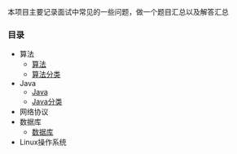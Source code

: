 本项目主要记录面试中常见的一些问题，做一个题目汇总以及解答汇总
### 目录
* 算法
  * [算法](https://github.com/jeremylai7/interview/blob/main/markdown/%E7%AE%97%E6%B3%95.md) 
  * [算法分类](https://github.com/jeremylai7/interview/blob/main/markdown/%E7%AE%97%E6%B3%95-%E5%BD%92%E7%B1%BB.md)
* Java
  * [Java](https://github.com/jeremylai7/interview/blob/main/markdown/Java.md) 
  * [Java分类](https://github.com/jeremylai7/interview/blob/main/markdown/Java-%E5%88%86%E7%B1%BB.md)
* 网络协议
* 数据库
  * [数据库](https://github.com/jeremylai7/interview/blob/main/markdown/%E6%95%B0%E6%8D%AE%E5%BA%93.md)
* Linux操作系统
